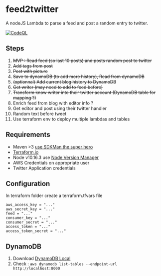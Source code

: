 # feed2twitter

A nodeJS Lambda to parse a feed and post a random entry to twitter.  

[![CodeQL](https://github.com/christ-off/feed2twitter/actions/workflows/codeql-analysis.yml/badge.svg)](https://github.com/christ-off/feed2twitter/actions/workflows/codeql-analysis.yml)

## Steps

1. ~~MVP : Read feed (so last 10 posts) and posts random post to twitter~~
2. ~~Add tags from post~~
3. ~~Post with picture~~ 
4. ~~Save to dynamoDB (to add more history), Read from dynamoDB~~
5. ~~(optionnal) Add current blog history to DynamoDB~~
6. ~~Get writer (may need to add to feed before)~~
7. ~~Transform know writer into their twitter account (DynamoDB table for mapping ?)~~
8. Enrich feed from blog with editor info ?
9. Get editor and post using their twitter handler
10. Random text before tweet 
11. Use terraform env to deploy multiple lambdas and tables 

## Requirements

* Maven >3 [use SDKMan the super hero](https://sdkman.io/)
* [Terraform.io](https://www.terraform.io/)
* Node v10.16.3 use [Node Version Manager](https://github.com/nvm-sh/nvm)
* AWS Credentials on appropriate user
* Twitter Application credentials 

## Configuration

In terraform folder create a terraform.tfvars file 

    aws_access_key = "..."  
    aws_secret_key = "..."  
    feed = "..."  
    consumer_key = "..."  
    consumer_secret = "..."  
    access_token = "..."  
    access_token_secret = "..."
    
## DynamoDB

1. Download [DynamoDB Local](https://docs.aws.amazon.com/en_pv/amazondynamodb/latest/developerguide/DynamoDBLocal.html)
2. Check : `aws dynamodb list-tables --endpoint-url http://localhost:8000`
